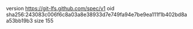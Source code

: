 version https://git-lfs.github.com/spec/v1
oid sha256:243083c006f6c8a03a8e38933d7e749fa94e7be9ea111f1b402bd8aa53bb19b3
size 155
